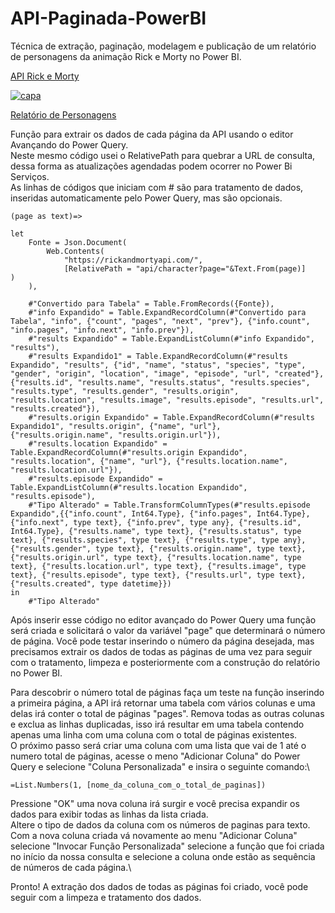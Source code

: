 # API-Paginada-PowerBI
Técnica de extração, paginação, modelagem e publicação de um relatório de personagens da animação Rick e Morty no Power BI.

[API Rick e Morty](https://rickandmortyapi.com/)

[<img src="https://i.ibb.co/JqpWrfc/Rick-e-Morty.png" alt="capa" border="0">](https://x.gd/lP4KX)

[Relatório de Personagens](https://x.gd/lP4KX)

Função para extrair os dados de cada página da API usando o editor Avançando do Power Query.\
Neste mesmo código usei o RelativePath para quebrar a URL de consulta, dessa forma as atualizações agendadas podem ocorrer no Power Bi Serviços.\
As linhas de códigos que iniciam com # são para tratamento de dados, inseridas automaticamente pelo Power Query, mas são opcionais.
```
(page as text)=>

let
    Fonte = Json.Document(
        Web.Contents(
            "https://rickandmortyapi.com/",
            [RelativePath = "api/character?page="&Text.From(page)]      ) 
    ),

    #"Convertido para Tabela" = Table.FromRecords({Fonte}),
    #"info Expandido" = Table.ExpandRecordColumn(#"Convertido para Tabela", "info", {"count", "pages", "next", "prev"}, {"info.count", "info.pages", "info.next", "info.prev"}),
    #"results Expandido" = Table.ExpandListColumn(#"info Expandido", "results"),
    #"results Expandido1" = Table.ExpandRecordColumn(#"results Expandido", "results", {"id", "name", "status", "species", "type", "gender", "origin", "location", "image", "episode", "url", "created"}, {"results.id", "results.name", "results.status", "results.species", "results.type", "results.gender", "results.origin", "results.location", "results.image", "results.episode", "results.url", "results.created"}),
    #"results.origin Expandido" = Table.ExpandRecordColumn(#"results Expandido1", "results.origin", {"name", "url"}, {"results.origin.name", "results.origin.url"}),
    #"results.location Expandido" = Table.ExpandRecordColumn(#"results.origin Expandido", "results.location", {"name", "url"}, {"results.location.name", "results.location.url"}),
    #"results.episode Expandido" = Table.ExpandListColumn(#"results.location Expandido", "results.episode"),
    #"Tipo Alterado" = Table.TransformColumnTypes(#"results.episode Expandido",{{"info.count", Int64.Type}, {"info.pages", Int64.Type}, {"info.next", type text}, {"info.prev", type any}, {"results.id", Int64.Type}, {"results.name", type text}, {"results.status", type text}, {"results.species", type text}, {"results.type", type any}, {"results.gender", type text}, {"results.origin.name", type text}, {"results.origin.url", type text}, {"results.location.name", type text}, {"results.location.url", type text}, {"results.image", type text}, {"results.episode", type text}, {"results.url", type text}, {"results.created", type datetime}})
in
    #"Tipo Alterado"
```

Após inserir esse código no editor avançado do Power Query uma função será criada e solicitará o valor da variável "page" que determinará o número de página. Você pode testar inserindo o número da página desejada, mas precisamos extrair os dados de todas as páginas de uma vez para seguir com o tratamento, limpeza e posteriormente com a construção do relatório no Power BI.

Para descobrir o número total de páginas faça um teste na função inserindo a primeira página, a API irá retornar uma tabela com vários colunas e uma delas irá conter o total de páginas "pages". Remova todas as outras colunas e exclua as linhas duplicadas, isso irá resultar em uma tabela contendo apenas uma linha com uma coluna com o total de páginas existentes. \
O próximo passo será criar uma coluna com uma lista que vai de 1 até o numero total de páginas, acesse o meno "Adicionar Coluna" do Power Query e selecione "Coluna Personalizada" e insira o seguinte comando:\
```
=List.Numbers(1, [nome_da_coluna_com_o_total_de_paginas])
```
Pressione "OK" uma nova coluna irá surgir e você precisa expandir os dados para exibir todas as linhas da lista criada.\
Altere o tipo de dados da coluna com os números de paginas para texto.\
Com a nova coluna criada vá novamente ao menu "Adicionar Coluna" selecione "Invocar Função Personalizada" selecione a função que foi criada no início da nossa consulta e selecione a coluna onde estão as sequência de números de cada página.\

Pronto!
A extração dos dados de todas as páginas foi criado, você pode seguir com a limpeza e tratamento dos dados.
